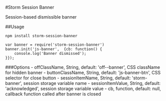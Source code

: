 #Storm Session Banner

Session-based dismissible banner

##Usage
```
npm install storm-session-banner
```
```
var banner = require('storm-session-banner')
banner.init('js-banner',  {cb: function() {
    console.log('Banner dismissed');
}});
```

###Options
    - offClassName, String, default: 'off--banner', CSS className for hidden banner
    - buttonClassName, String, default: 'js-banner-btn', CSS selector for close button
    - sessionItemName, String, default: 'storm-banner', session storage variable name
    - sessionItemValue, String, default: 'acknowledged', session storage variable value
    - cb, function, default: null, callback function called after banner is closed